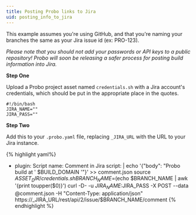 ```yaml
---
title: Posting Probo links to Jira
uid: posting_info_to_jira
---
```

This example assumes you're using GitHub, and that you're naming your branches the same as your Jira issue id (ex: PRO-123).

_Please note that you should not add your passwords or API keys to a public repository! Probo will soon be releasing a safer process for posting build information into Jira._

**Step One**

Upload a Probo project asset named `credentials.sh` with a Jira account's credentials, which should be put in the appropriate place in the quotes.

```
#!/bin/bash
JIRA_NAME=""
JIRA_PASS=""
```

**Step Two**

Add this to your `.probo.yaml` file, replacing `_JIRA_URL` with the URL to your Jira instance.

{% highlight yaml%}
 - plugin: Script
 name: Comment in Jira
 script: |
    echo '{"body": "Probo build at ' $BUILD_DOMAIN '"}' >> comment.json
    source $ASSET_DIR/credentials.sh
    BRANCH_NAME=$(echo $BRANCH_NAME | awk '{print toupper($0)}')
    curl -D- -u $JIRA_NAME:$JIRA_PASS -X POST --data @comment.json -H "Content-Type: application/json" https://_JIRA_URL/rest/api/2/issue/$BRANCH_NAME/comment
{% endhighlight %}
